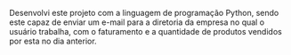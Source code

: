 Desenvolvi este projeto com a linguagem de programação Python, sendo este capaz de enviar um e-mail para a diretoria da empresa no qual o usuário trabalha, com o faturamento e a quantidade de produtos vendidos por esta no dia anterior.
